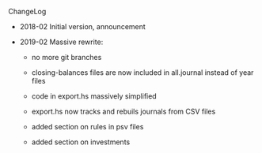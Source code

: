 ChangeLog

- 2018-02 Initial version, announcement

- 2019-02 Massive rewrite:

	- no more git branches

	- closing-balances files are now included in all.journal instead of year
	files

	- code in export.hs massively simplified

	- export.hs now tracks and rebuils journals from CSV files

	- added section on rules in psv files

	- added section on investments
